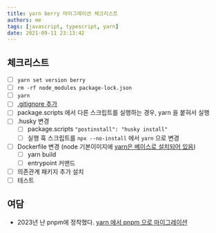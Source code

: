```yaml
---
title: yarn berry 마이그레이션 체크리스트
authors: me
tags: [javascript, typescript, yarn]
date: 2021-09-11 23:13:42
---
```


## 체크리스트

- [ ] `yarn set version berry`
- [ ] `rm -rf node_modules package-lock.json`
- [ ] `yarn`
- [ ] [.gitignore 추가](https://yarnpkg.com/getting-started/qa#which-files-should-be-gitignored)
- [ ] package.scripts 에서 다른 스크립트를 실행하는 경우, yarn 을 붙혀서 실행
- [ ] .husky 변경
  - [ ] package.scripts `"postinstall": "husky install"`
  - [ ] 실행 훅 스크립트를 `npx --no-install` 에서 `yarn` 으로 변경
- [ ] Dockerfile 변경 (node 기본이미지에 [yarn은 베이스로 설치되어 있음](https://github.com/nodejs/docker-node#image-variants))
  - [ ] yarn build
  - [ ] entrypoint 커맨드
- [ ] 의존관계 패키지 추가 설치
- [ ] 테스트

## 여담

- 2023년 난 pnpm에 정착했다. [yarn 에서 pnpm 으로 마이그레이션](/2023/06/17/migrate-yarn-to-pnpm)
